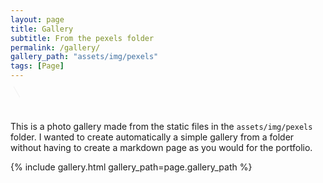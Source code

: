 ```yaml
---
layout: page
title: Gallery
subtitle: From the pexels folder
permalink: /gallery/
gallery_path: "assets/img/pexels"
tags: [Page]
---
```

<hr style=" content: '§';display: inline-block;position: relative;top: -14px;padding: 0 10px;background: #f0f0f0;color: #8c8b8b;font-size: 18px;-webkit-transform: rotate(60deg);-moz-transform: rotate(60deg);transform: rotate(60deg);">

This is a photo gallery made from the static files in the `assets/img/pexels` folder. 
I wanted to create automatically a simple gallery from a folder without having to create a markdown page as you would for the portfolio.


{% include gallery.html gallery_path=page.gallery_path %}

